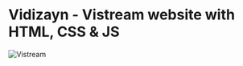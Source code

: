 # Vidizayn - Vistream website with HTML, CSS & JS

![Vistream](https://user-images.githubusercontent.com/101663533/187995755-3ec3a7b3-b68b-43eb-8dcc-d383e13c7853.gif)
